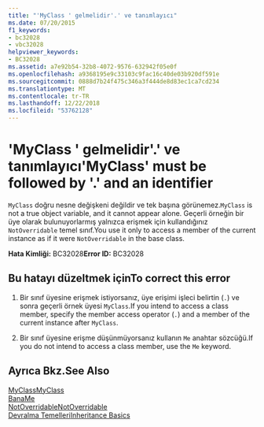 ```yaml
---
title: "'MyClass ' gelmelidir'.' ve tanımlayıcı"
ms.date: 07/20/2015
f1_keywords:
- bc32028
- vbc32028
helpviewer_keywords:
- BC32028
ms.assetid: a7e92b54-32b8-4072-9576-632942f05e0f
ms.openlocfilehash: a9368195e9c33103c9fac16c40de03b920df591e
ms.sourcegitcommit: 0888d7b24f475c346a3f444de8d83ec1ca7cd234
ms.translationtype: MT
ms.contentlocale: tr-TR
ms.lasthandoff: 12/22/2018
ms.locfileid: "53762128"
---
```

# <a name="myclass-must-be-followed-by--and-an-identifier"></a><span data-ttu-id="0c62f-102">'MyClass ' gelmelidir'.' ve tanımlayıcı</span><span class="sxs-lookup"><span data-stu-id="0c62f-102">'MyClass' must be followed by '.' and an identifier</span></span>
<span data-ttu-id="0c62f-103">`MyClass` doğru nesne değişkeni değildir ve tek başına görünemez.</span><span class="sxs-lookup"><span data-stu-id="0c62f-103">`MyClass` is not a true object variable, and it cannot appear alone.</span></span> <span data-ttu-id="0c62f-104">Geçerli örneğin bir üye olarak bulunuyorlarmış yalnızca erişmek için kullandığınız `NotOverridable` temel sınıf.</span><span class="sxs-lookup"><span data-stu-id="0c62f-104">You use it only to access a member of the current instance as if it were `NotOverridable` in the base class.</span></span>  
  
 <span data-ttu-id="0c62f-105">**Hata Kimliği:** BC32028</span><span class="sxs-lookup"><span data-stu-id="0c62f-105">**Error ID:** BC32028</span></span>  
  
## <a name="to-correct-this-error"></a><span data-ttu-id="0c62f-106">Bu hatayı düzeltmek için</span><span class="sxs-lookup"><span data-stu-id="0c62f-106">To correct this error</span></span>  
  
1.  <span data-ttu-id="0c62f-107">Bir sınıf üyesine erişmek istiyorsanız, üye erişimi işleci belirtin (`.`) ve sonra geçerli örnek üyesi `MyClass`.</span><span class="sxs-lookup"><span data-stu-id="0c62f-107">If you intend to access a class member, specify the member access operator (`.`) and a member of the current instance after `MyClass`.</span></span>  
  
2.  <span data-ttu-id="0c62f-108">Bir sınıf üyesine erişme düşünmüyorsanız kullanın `Me` anahtar sözcüğü.</span><span class="sxs-lookup"><span data-stu-id="0c62f-108">If you do not intend to access a class member, use the `Me` keyword.</span></span>  
  
## <a name="see-also"></a><span data-ttu-id="0c62f-109">Ayrıca Bkz.</span><span class="sxs-lookup"><span data-stu-id="0c62f-109">See Also</span></span>  
 [<span data-ttu-id="0c62f-110">MyClass</span><span class="sxs-lookup"><span data-stu-id="0c62f-110">MyClass</span></span>](~/docs/visual-basic/programming-guide/program-structure/me-my-mybase-and-myclass.md#myclass)  
 [<span data-ttu-id="0c62f-111">Bana</span><span class="sxs-lookup"><span data-stu-id="0c62f-111">Me</span></span>](~/docs/visual-basic/programming-guide/program-structure/me-my-mybase-and-myclass.md#me)  
 [<span data-ttu-id="0c62f-112">NotOverridable</span><span class="sxs-lookup"><span data-stu-id="0c62f-112">NotOverridable</span></span>](../../visual-basic/language-reference/modifiers/notoverridable.md)  
 [<span data-ttu-id="0c62f-113">Devralma Temelleri</span><span class="sxs-lookup"><span data-stu-id="0c62f-113">Inheritance Basics</span></span>](../../visual-basic/programming-guide/language-features/objects-and-classes/inheritance-basics.md)

